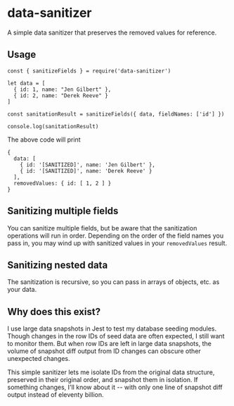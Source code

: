 # data-sanitizer

A simple data sanitizer that preserves the removed values for reference.

## Usage

```
const { sanitizeFields } = require('data-sanitizer')

let data = [
  { id: 1, name: "Jen Gilbert" },
  { id: 2, name: "Derek Reeve" }
]

const sanitationResult = sanitizeFields({ data, fieldNames: ['id'] })

console.log(sanitationResult)
```

The above code will print

```
{
  data: [
    { id: '[SANITIZED]', name: 'Jen Gilbert' },
    { id: '[SANITIZED]', name: 'Derek Reeve' }
  ],
  removedValues: { id: [ 1, 2 ] }
}
```

## Sanitizing multiple fields

You can sanitize multiple fields, but be aware that the sanitization operations will run in order. Depending on the order of the field names you pass in, you may wind up with sanitized values in your `removedValues` result.

## Sanitizing nested data

The sanitization is recursive, so you can pass in arrays of objects, etc. as your data.

## Why does this exist?

I use large data snapshots in Jest to test my database seeding modules. Though changes in the row IDs of seed data are often expected, I still want to monitor them. But when row IDs are left in large data snapshots, the volume of snapshot diff output from ID changes can obscure other unexpected changes.

This simple sanitizer lets me isolate IDs from the original data structure, preserved in their original order, and snapshot them in isolation. If something changes, I'll know about it -- with only one line of snapshot diff output instead of eleventy billion.